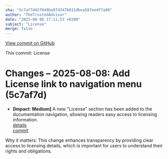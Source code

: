 ```yaml
---
sha: "5c7af7d42f049ba974347b811dbea587eedf7a00"
author: "TheTrustedAdvisor"
date: "2025-08-08 17:11:53 +0200"
subject: "License"
merge: false
---
```


[View commit on GitHub](https://github.com/TheTrustedAdvisor/FabricAdoptionFramework/commit/5c7af7d42f049ba974347b811dbea587eedf7a00)

This commit: License

# Changes – 2025-08-08: Add License link to navigation menu (5c7af7d)

- **[Impact: Medium]** A new "License" section has been added to the documentation navigation, allowing readers easy access to licensing information.  
   [details](/docs/about/changes/2025-08-08-license)  
   [commit](https://github.com/TheTrustedAdvisor/FabricAdoptionFramework/commit/5c7af7d42f049ba974347b811dbea587eedf7a00)  

Why it matters: This change enhances transparency by providing clear access to licensing details, which is important for users to understand their rights and obligations.

